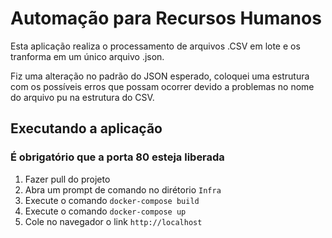 # Automação para Recursos Humanos

Esta aplicação realiza o processamento de arquivos .CSV em lote e os tranforma em um único arquivo .json.

Fiz uma alteração no padrão do JSON esperado, coloquei uma estrutura com os possíveis erros que possam ocorrer devido a problemas no nome do arquivo pu na estrutura do CSV. 

## Executando a aplicação

### É obrigatório que a porta 80 esteja liberada

1. Fazer pull do projeto
2. Abra um prompt de comando no dirétorio `Infra`
3. Execute o comando `docker-compose build` 
4. Execute o comando `docker-compose up` 
5. Cole no navegador o link `http://localhost`
